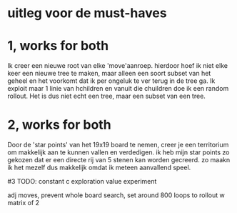 # uitleg voor de must-haves


# 1, works for both
Ik creer een nieuwe root van elke 'move'aanroep. hierdoor hoef ik niet
elke keer een nieuwe tree te maken, maar alleen een soort subset van het geheel en het voorkomt dat
ik per ongeluk te ver terug in de tree ga. Ik exploit maar 1 linie van hchildren en vanuit die chuildren doe ik een random rollout.
Het is dus niet echt een tree, maar een subset van een tree.

# 2, works for both
Door de 'star points' van het 19x19 board te nemen, creer je een territorium om makkelijk aan te kunnen vallen
en verdedigen. ik heb mijn star points zo gekozen dat er een directe rij van 5 stenen kan worden gecreerd. zo maakn ik het mezelf
dus makkelijk omdat ik meteen aanvallend speel.

#3
TODO: constant c exploration value experiment

adj moves, prevent whole board search, set around 800 loops to rollout w matrix of 2

